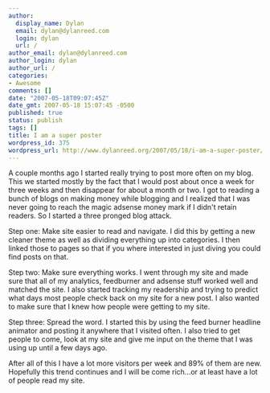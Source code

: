 ```yaml
---
author:
  display_name: Dylan
  email: dylan@dylanreed.com
  login: dylan
  url: /
author_email: dylan@dylanreed.com
author_login: dylan
author_url: /
categories:
- Awesome
comments: []
date: "2007-05-18T09:07:45Z"
date_gmt: 2007-05-18 15:07:45 -0500
published: true
status: publish
tags: []
title: I am a super poster
wordpress_id: 375
wordpress_url: http://www.dylanreed.org/2007/05/18/i-am-a-super-poster/
---
```


A couple months ago I started really trying to post more often on my blog. This we started mostly by the fact that I would post about once a week for three weeks and then disappear for about a month or two. I got to reading a bunch of blogs on making money while blogging and I realized that I was never going to reach the magic adsense money mark if I didn't retain readers. So I started a three pronged blog attack.

Step one: Make site easier to read and navigate. I did this by getting a new cleaner theme as well as dividing everything up into categories. I then linked those to pages so that if you where interested in just diving you could find posts on that.

Step two: Make sure everything works. I went through my site and made sure that all of my analytics, feedburner and adsense stuff worked well and matched the site. I also started tracking my readership and trying to predict what days most people check back on my site for a new post. I also wanted to make sure that I knew how people were getting to my site.

Step three: Spread the word. I started this by using the feed burner headline animator and posting it anywhere that I visited often. I also tried to get people to come, look at my site and give me input on the theme that I was using up until a few days ago.

After all of this I have a lot more visitors per week and 89% of them are new. Hopefully this trend continues and I will be come rich...or at least have a lot of people read my site.
